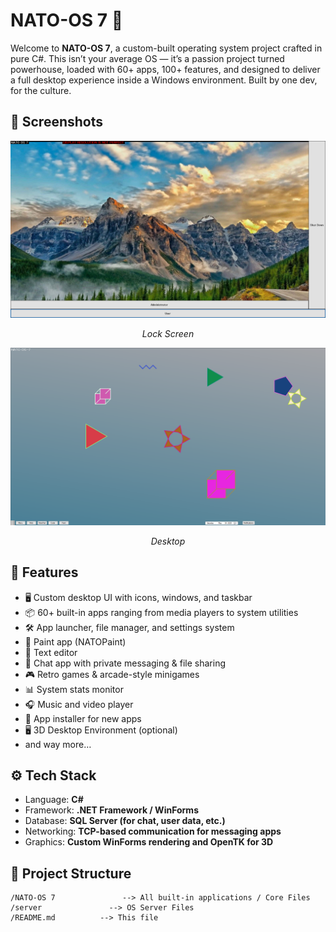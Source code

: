 # NATO-OS 7 🚀

Welcome to **NATO-OS 7**, a custom-built operating system project crafted in pure C#. This isn’t your average OS — it’s a passion project turned powerhouse, loaded with 60+ apps, 100+ features, and designed to deliver a full desktop experience inside a Windows environment. Built by one dev, for the culture.

## 📸 Screenshots

<div align="center">
  <img src="github/lockscreen.png" alt="NATO-OS 7 Desktop Screenshot" width="600"/>
  <p><em>Lock Screen</em></p>
</div>
<div align="center">
  <img src="github/desktop.png" alt="NATO-OS 7 Desktop Screenshot" width="600"/>
  <p><em>Desktop</em></p>
</div>

## 🎨 Features

- 🖥️ Custom desktop UI with icons, windows, and taskbar
- 📦 60+ built-in apps ranging from media players to system utilities
- 🛠️ App launcher, file manager, and settings system
- 🎨 Paint app (NATOPaint)
- 📑 Text editor
- 📡 Chat app with private messaging & file sharing
- 🎮 Retro games & arcade-style minigames
- 📊 System stats monitor
- 🎧 Music and video player
- 💾 App installer for new apps
- 🖥️ 3D Desktop Environment (optional)
- and way more…

## ⚙️ Tech Stack

- Language: **C#**
- Framework: **.NET Framework / WinForms**
- Database: **SQL Server (for chat, user data, etc.)**
- Networking: **TCP-based communication for messaging apps**
- Graphics: **Custom WinForms rendering and OpenTK for 3D**

## 📂 Project Structure

```plaintext
/NATO-OS 7               --> All built-in applications / Core Files
/server               --> OS Server Files
/README.md          --> This file
